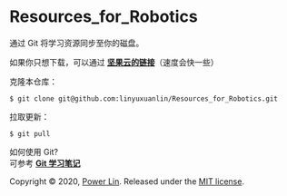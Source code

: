 # Resources_for_Robotics

通过 Git 将学习资源同步至你的磁盘。  

如果你只想下载，可以通过 [**坚果云的链接**](https://www.jianguoyun.com/p/DeVkFX4Q-OOjBxjO_OIC )（速度会快一些）

克隆本仓库：
```
$ git clone git@github.com:linyuxuanlin/Resources_for_Robotics.git
```

拉取更新：
```
$ git pull
```
 
如何使用 Git?  
可参考 [**Git 学习笔记**](https://wiki-power.com/#/post/Git&GitHub/Git%E5%AD%A6%E4%B9%A0%E7%AC%94%E8%AE%B0)

Copyright © 2020, [Power Lin](https://github.com/linyuxuanlin).
Released under the [MIT license](LICENSE).
